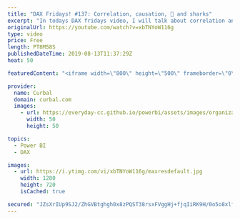 ```yaml
---
title: "DAX Fridays! #137: Correlation, causation, 🍦 and sharks"
excerpt: "In todays DAX fridays video, I will talk about correlation and causation and how you can try to prove causation once you find correlation between two variables.  Spurious correlations website: https://www.tylervigen.com/spurious-correlations Image source:https://www.reddit.com/r/shittyaskscience/comments/19gv2e/why_exactly_does_increased_sales_in_ice_cream"
originalUrl: https://youtube.com/watch?v=xbTNYoW116g
type: video
price: Free
length: PT8M58S
publishedDateTime: 2019-08-13T11:37:29Z
heat: 50

featuredContent: "<iframe width=\"800\" height=\"500\" frameborder=\"0\" src=\"https://www.youtube.com/embed/xbTNYoW116g\" allow=\"accelerometer; autoplay; encrypted-media; gyroscope; picture-in-picture\" allowfullscreen></iframe>"

provider:
  name: Curbal
  domain: curbal.com
  images:
    - url: https://everyday-cc.github.io/powerbi/assets/images/organizations/curbal.com-50x50.jpg
      width: 50
      height: 50

topics:
  - Power BI
  - DAX

images:
  - url: https://i.ytimg.com/vi/xbTNYoW116g/maxresdefault.jpg
    width: 1280
    height: 720
    isCached: true

secured: "JZsXrIUp9SJ2/ZhGVBtghgh0x8zPQST38rsxFVggHj+fjqIiRK9H/0o5o8xlfH4obi8ppt5RyaIg84BbAs92PQnuLsDvzM/xizcBe7eKPkNugcnPSs59IKnCg0CWRpcrRNyIGvLuxQ9cDlj1X+SAUBUe3ZnfD0Bxo3XRl+w7CReMuUnjfx1aDrVSQqIAZhHzraQ7yA/Su8JXMA/OiivAtXhMDlJ9eJUCGe2Y4DAS+coFfM7/jamYvRfXQn4quMmC8JlkimDNSrIpv9WI6Q64/Xnv106TquTLz0NyurRJwEJUZMOMgrAoRjBs84AkqsG1YgEyhKnD5g4A5BI9E+4WR9MiCUiKCia0Oijj0ogurUzFBBiuiUVjjKz4Twf0H04+8cGzNrPsmGG0PRyBmSTI/w/KdLH5B2nMEy2BocuTZIc=;e1Yl81dqPdPJdER29Nv1UA=="
---
```


